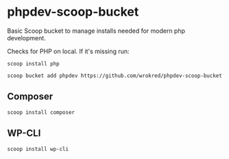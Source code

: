 # phpdev-scoop-bucket
Basic Scoop bucket to manage installs needed for modern php development.

Checks for PHP on local. If it's missing run:

`scoop install php`

`scoop bucket add phpdev https://github.com/wrokred/phpdev-scoop-bucket`

## Composer

`scoop install composer`

## WP-CLI

`scoop install wp-cli`
